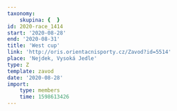 ```yaml
---
taxonomy:
    skupina: {  }
id: 2020-race_1414
start: '2020-08-28'
end: '2020-08-31'
title: 'West cup'
link: 'http://oris.orientacnisporty.cz/Zavod?id=5514'
place: 'Nejdek, Vysoká Jedle'
type: Z
template: zavod
date: '2020-08-28'
import:
    type: members
    time: 1598613426
---
```


